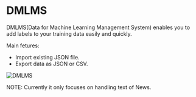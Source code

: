 # DMLMS

DMLMS(Data for Machine Learning Management System) enables you to add labels to your training data easily and quickly.

Main fetures: 
- Import existing JSON file.
- Export data as JSON or CSV.

![DMLMS](https://github.com/kenta-s/dmlms/blob/master/docs/dmlms.gif)

NOTE: Currently it only focuses on handling text of News.
